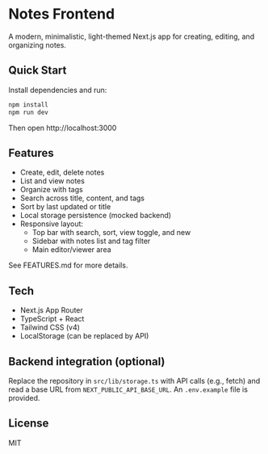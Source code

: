 # Notes Frontend

A modern, minimalistic, light-themed Next.js app for creating, editing, and organizing notes.

## Quick Start

Install dependencies and run:

```bash
npm install
npm run dev
```

Then open http://localhost:3000

## Features

- Create, edit, delete notes
- List and view notes
- Organize with tags
- Search across title, content, and tags
- Sort by last updated or title
- Local storage persistence (mocked backend)
- Responsive layout:
  - Top bar with search, sort, view toggle, and new
  - Sidebar with notes list and tag filter
  - Main editor/viewer area

See FEATURES.md for more details.

## Tech

- Next.js App Router
- TypeScript + React
- Tailwind CSS (v4)
- LocalStorage (can be replaced by API)

## Backend integration (optional)

Replace the repository in `src/lib/storage.ts` with API calls (e.g., fetch) and read a base URL from `NEXT_PUBLIC_API_BASE_URL`. An `.env.example` file is provided.

## License

MIT
